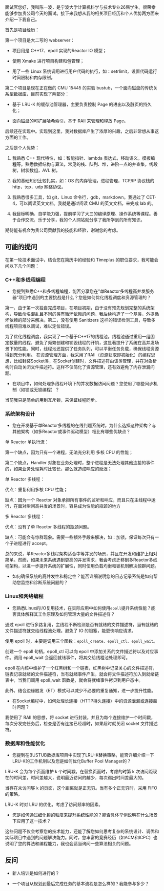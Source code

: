

面试官您好，我叫陈一波，是宁波大学计算机科学与技术专业26届学生。很荣幸能够参加贵公司今天的面试。接下来我想从我的相关项目经历和个人优势两方面来介绍一下我自己。

首先是项目经历：

第一个项目是大二写的 webserver：

- 项目用是 C++17、epoll 实现的Reactor IO 模型；
  
- 使用 Xmake 进行项目构建和包管理；
  
- 用了一些 Linux 系统调用进行用户代码的执行，如：setrlimit，设置代码运行时间限制和内存限制。

第二个项目是现在正在做的 CMU 15445 的实验 bustub，一个面向磁盘的传统关系型数据库，目前实现了两部分：

- 基于 LRU-K 的缓存池管理器，主要负责控制 Page 的进出以及脏页的持久化；

- 面向磁盘的可扩展哈希索引，基于 RAII 来管理和释放 Page。

后续还在实现中。实现到这里，我对数据库产生了浓厚的兴趣，之后非常想从事这方面的工作。


之后是个人优势：

1. 我熟悉 C++ 现代特性，如：智能指针、lambda 表达式，移动语义，模板编程等。熟悉数据结构与算法，常见的栈、队列、堆，进阶一点的并查集，线段树，树状数组，AVL 树。

2. 我的基础知识比较扎实，如：OS 的内存管理，进程管理，TCP/IP 协议栈的 http，tcp，udp 网络协议。

3. 我熟悉很多工具，如 git，Linux 命令行，gdb，markdown。我通过了 CET-4，可以阅读英文文档。我就是通过阅读 CMU 的英文文档，来完成 lab 的。

4. 我目标明确，自学能力强，提前学习了大三的编译原理、操作系统等课程。善于合作交流，乐于分享，我的个人网站就分享了我所学到的所有知识。

期待能有机会为贵公司贡献我的技能和经验，谢谢您的考虑。

## **可能的提问**

在第一轮技术面试中，结合您在简历中的经验和 Timeplus 的职位要求，我可能会问以下几个问题：

### C++和多线程编程


- 您提到熟悉C++和多线程编程，能否分享您在"单Reactor多线程高并发服务器"项目中遇到的主要挑战是什么？您是如何优化线程调度和资源管理的？

第一，由于第一次独自完成项目，在项目初期，由于没有预先规划完整的系统架构，导致命名混乱且不同的类有循环依赖的问题，我后续构造了一个基类，外提循坏依赖的部分来解决。第二，没有使用 Sanitizers 这样的错误检测工具，导致多线程项目难以调试，难以定位错误。

为了优化线程调度，我实现了一个基于C++17的线程池。线程池通过重用一组固定数量的线程，避免了频繁创建和销毁线程的开销，这显著提升了系统在高并发场景下的性能。同时，线程池还提供了任务队列，可以平衡任务负载，确保线程资源得到充分利用。
在资源管理方面，我采用了RAII（资源获取即初始化）的编程思想，比如封装Socket类，在Socket创建时，文件描述符由该类管理，并在对象析构时自动关闭文件描述符。这样不仅简化了资源管理，还有效避免了内存泄漏问题。


- 在项目中，如何处理多线程环境下的并发数据访问问题？您使用了哪些同步机制（如锁或无锁编程）？

当前我只是简单的用到互斥锁，来保证线程同步。

### 系统架构设计

- 您在开发基于单Reactor多线程的在线判题系统时，为什么选择这种架构？与其他架构（如多Reactor或事件驱动模型）相比有哪些优缺点？

单 Reactor 单执行流：

第一个缺点，因为只有一个进程，无法充分利用 多核 CPU 的性能；

第二个缺点，Handler 对象在业务处理时，整个进程是无法处理其他连接的事件的，如果业务处理耗时比较长，那么就造成响应的延迟；

单 Reactor 多线程：

优点：重复利用多核 CPU 性能；

缺点：因为一个 Reactor 对象承担所有事件的监听和响应，而且只在主线程中运行，在面对瞬间高并发的场景时，容易成为性能的瓶颈的地方

多 Reactor 多线程：

优点：没有了单 Reactor 多线程的瓶颈问题。

缺点：可能会有惊群现象。需要一些额外手段来解决，如：加锁，保证每次只有一个子进程进行 accept。

总的来说，单Reactor多线程架构适合中等并发的场景，并且在开发和维护上相对简单。然而，如果未来系统遇到更高的并发需求，我会考虑迁移到多Reactor多线程架构，以进一步提升系统的扩展性，同时使用负载均衡和锁机制解决惊群问题。


- 如何确保系统的高并发性和稳定性？能否详细说明您的日志记录系统是如何帮助您监控和诊断系统问题的？



### Linux和网络编程

- 您熟悉Linux的I/O复用技术，在实际应用中如何使用`epoll`提升系统性能？能否具体解释其工作原理及如何管理大量的文件描述符？

通过 epoll 进行多路复用，主线程不断检测是否有就绪的文件描述符，当有就绪的文件描述符就交给线程池处理。避免了 IO 的阻塞，能更快响应请求。

使用 epoll 时，主要是调用三个函数：`epoll_create`、`epoll_ctl`、`epoll_wait`。

创建一个 epoll 句柄，epoll_ctl 可以向 epoll 中添加关系的文件描述符以及对应事件。调用 epoll_wait 会返回就绪事件，将其交给线程池处理即可。

epoll 在内核中维护了一个红黑树和一个链表，红黑树中记录关心的文件描述符，链表记录就绪的文件描述符，当有就绪事件产生，就会将文件描述符加入到就绪链表中，当我们调用 epoll_wait 函数是，就会将就绪事件拷贝到用户态中。

此外，结合边缘触发（ET）模式可以减少不必要的重复通知，进一步提升性能。

- 在Socket编程中，如何处理长连接（HTTP持久连接）中的资源泄漏或连接超时问题？

我使用了 RAII 的思想，将 socket 进行封装，并且为每个连接维护一个时间戳，每次分发完任务后，检查是否有连接已经超时，如果超时就关闭 socket 文件描述符。

### 数据库和性能优化

- 您提到在BUSTUB数据库项目中实现了LRU-K替换策略，能否详细介绍一下LRU-K的工作机制以及您是如何优化Buffer Pool Manager的？

LRU-K 会为每个页面维护 k 个时间戳。在替换页面时，考虑的时第 k 次访问距现在的时间差，时间差越大，说明最近访问的越少，每次踢出时间差最大的。

当存在未访问够 k 的页面，这个距离就是正无穷。当有多个正无穷时，采用 FIFO 的策略。

LRU-K 时对 LRU 的优化，考虑了访问频率的因素。

- 您是如何通过细化锁的粒度来提升系统性能的？能否具体举例说明在什么场景下应用了这一技术？


这些问题不仅会考察您的技术能力，还能了解您如何思考复杂的系统设计、调优和实际项目中遇到的问题解决能力。同时，您丰富的竞赛经历（如ACM和ICPC）也说明了您的算法和编程能力，我也会适当询问一些算法相关的问题。

## **反问**


- 新人培训是如何进行的？


- 一个项目从规划到最后完成任务的基本流程是怎么样的？我能参与多少？